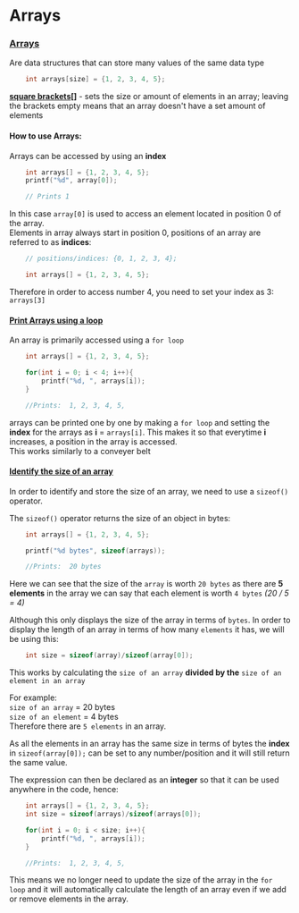 # Arrays

### <ins>Arrays</ins>
Are data structures that can store many values of the same data type

```c
    int arrays[size] = {1, 2, 3, 4, 5};
```
<ins>**square brackets[]**</ins> - sets the size or amount of elements in an array; leaving the brackets empty means that an array doesn't have a set amount of elements

#### **How to use Arrays**: 
Arrays can be accessed by using an **index**

```c
    int arrays[] = {1, 2, 3, 4, 5};
    printf("%d", array[0]);

    // Prints 1
```
In this case ``array[0]`` is used to access an element located in position 0 of the array.
<br> Elements in array always start in position 0, positions of an array are referred to as **indices**:

```c
    // positions/indices: {0, 1, 2, 3, 4};

    int arrays[] = {1, 2, 3, 4, 5};
```

Therefore in order to access number 4, you need to set your index as 3: ``arrays[3]``

#### <ins>Print Arrays using a loop</ins>

An array is primarily accessed using a `for loop`

```c
    int arrays[] = {1, 2, 3, 4, 5};

    for(int i = 0; i < 4; i++){
        printf("%d, ", arrays[i]);
    }

    //Prints:  1, 2, 3, 4, 5, 
``` 
arrays can be printed one by one by making a `for loop` and setting the **index** for the arrays as **i** = `arrays[i]`. This makes it so that everytime **i** increases, a position in the array is accessed.
<br> This works similarly to a conveyer belt

#### <ins>Identify the size of an array</ins>

In order to identify and store the size of an array, we need to use a `sizeof()` operator.

The `sizeof()` operator returns the size of an object in bytes:
```c
    int arrays[] = {1, 2, 3, 4, 5};

    printf("%d bytes", sizeof(arrays));

    //Prints:  20 bytes 
``` 
Here we can see that the size of the `array` is worth `20 bytes` as there are **5 elements** in the array we can say that each element is worth `4 bytes` *(20 / 5 = 4)*

Although this only displays the size of the array in terms of `bytes`. In order to display the length of an array in terms of how many `elements` it has, we will be using this:
```c
    int size = sizeof(array)/sizeof(array[0]);
``` 
This works by calculating the `size of an array` **divided by the** `size of an element in an array` 

For example:
<br>`size of an array` = 20 bytes
<br>`size of an element` = 4 bytes
<br>Therefore there are `5 elements` in an array.

As all the elements in an array has the same size in terms of bytes the **index** in `sizeof(array[0]);` can be set to any number/position and it will still return the same value.

The expression can then be declared as an **integer** so that it can be used anywhere in the code, hence:
```c
    int arrays[] = {1, 2, 3, 4, 5};
    int size = sizeof(arrays)/sizeof(arrays[0]);

    for(int i = 0; i < size; i++){
        printf("%d, ", arrays[i]);
    }

    //Prints:  1, 2, 3, 4, 5, 
``` 
This means we no longer need to update the size of the array in the `for loop` and it will automatically calculate the length of an array even if we add or remove elements in the array.
